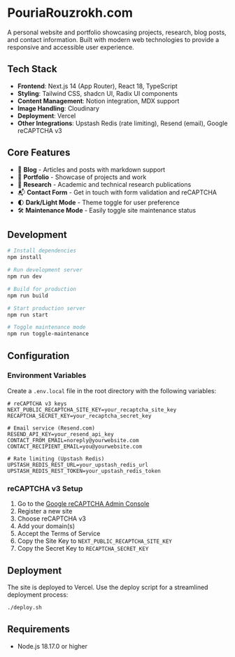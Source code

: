 # PouriaRouzrokh.com

A personal website and portfolio showcasing projects, research, blog posts, and contact information. Built with modern web technologies to provide a responsive and accessible user experience.

## Tech Stack

- **Frontend**: Next.js 14 (App Router), React 18, TypeScript
- **Styling**: Tailwind CSS, shadcn UI, Radix UI components
- **Content Management**: Notion integration, MDX support
- **Image Handling**: Cloudinary
- **Deployment**: Vercel
- **Other Integrations**: Upstash Redis (rate limiting), Resend (email), Google reCAPTCHA v3

## Core Features

- 📝 **Blog** - Articles and posts with markdown support
- 💼 **Portfolio** - Showcase of projects and work
- 🔬 **Research** - Academic and technical research publications
- 📬 **Contact Form** - Get in touch with form validation and reCAPTCHA
- 🌓 **Dark/Light Mode** - Theme toggle for user preference
- 🛠️ **Maintenance Mode** - Easily toggle site maintenance status

## Development

```bash
# Install dependencies
npm install

# Run development server
npm run dev

# Build for production
npm run build

# Start production server
npm run start

# Toggle maintenance mode
npm run toggle-maintenance
```

## Configuration

### Environment Variables

Create a `.env.local` file in the root directory with the following variables:

```
# reCAPTCHA v3 keys
NEXT_PUBLIC_RECAPTCHA_SITE_KEY=your_recaptcha_site_key
RECAPTCHA_SECRET_KEY=your_recaptcha_secret_key

# Email service (Resend.com)
RESEND_API_KEY=your_resend_api_key
CONTACT_FROM_EMAIL=noreply@yourwebsite.com
CONTACT_RECIPIENT_EMAIL=you@yourwebsite.com

# Rate limiting (Upstash Redis)
UPSTASH_REDIS_REST_URL=your_upstash_redis_url
UPSTASH_REDIS_REST_TOKEN=your_upstash_redis_token
```

### reCAPTCHA v3 Setup

1. Go to the [Google reCAPTCHA Admin Console](https://www.google.com/recaptcha/admin)
2. Register a new site
3. Choose reCAPTCHA v3
4. Add your domain(s)
5. Accept the Terms of Service
6. Copy the Site Key to `NEXT_PUBLIC_RECAPTCHA_SITE_KEY`
7. Copy the Secret Key to `RECAPTCHA_SECRET_KEY`

## Deployment

The site is deployed to Vercel. Use the deploy script for a streamlined deployment process:

```bash
./deploy.sh
```

## Requirements

- Node.js 18.17.0 or higher
